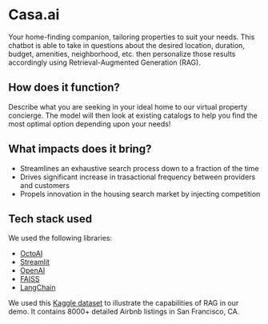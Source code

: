 # Casa.ai

Your home-finding companion, tailoring properties to suit your needs. This chatbot is able to take in questions about the desired location, duration, budget, amenities, neighborhood, etc. then personalize those results accordingly using Retrieval-Augmented Generation (RAG).

## How does it function?

Describe what you are seeking in your ideal home to our virtual property concierge.
The model will then look at existing catalogs to help you find the most optimal option depending upon your needs!

## What impacts does it bring?

- Streamlines an exhaustive search process down to a fraction of the time
- Drives significant increase in trasactional frequency between providers and customers
- Propels innovation in the housing search market by injecting competition 

## Tech stack used

We used the following libraries:

- [OctoAI](https://octo.ai)
- [Streamlit](https://streamlit.io)
- [OpenAI](https://openai.com)
- [FAISS](https://engineering.fb.com/2017/03/29/data-infrastructure/faiss-a-library-for-efficient-similarity-search/)
- [LangChain](https://www.langchain.com)

We used this [Kaggle dataset](https://www.kaggle.com/datasets/jeploretizo/san-francisco-airbnb-listings) to illustrate the capabilities of RAG in our demo. It contains 8000+ detailed Airbnb listings in San Francisco, CA.
